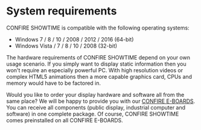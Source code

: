 # System requirements

CONFIRE SHOWTIME is compatible with the following operating systems:

* Windows 7 / 8 / 10 / 2008 / 2012 / 2016 (64-bit)
* Windows Vista / 7 / 8 / 10 / 2008 (32-bit)

The hardware requirements of CONFIRE SHOWTIME depend on your own usage scenario. If you simply want to display static information then you won't require an especially powerful PC. With high resolution videos or complex  HTML5 animations then a more capable graphics card, CPUs and memory would have to be factored in.

Would you like to order your display hardware and software all from the same place? We will be happy to provide you with our [CONFIRE E-BOARDS]. You can receive all components (public display, industrial computer and software) in one complete package. Of course, CONFIRE SHOWTIME comes preinstalled on all CONFIRE E-BOARDS.

[CONFIRE E-BOARDS]: http://eboard.stueber.co.uk

